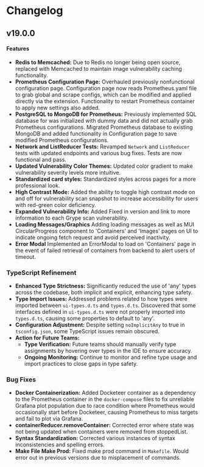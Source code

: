 # Changelog

## v19.0.0
#### Features
- **Redis to Memcached:** Due to Redis no longer being open source, replaced with Memcached to maintain image vulnerability caching functionality.
- **Prometheus Configuration Page:** Overhauled previously nonfunctional configuration page. Configuration page now reads Prometheus.yaml file to grab global and scrape configs, which can be modified and applied directly via the extension. Functionality to restart Prometheus container to apply new settings also added.
- **PostgreSQL to MongoDB for Prometheus:** Previously implemented SQL database for was initialized with dummy data and did not actually grab Prometheus configurations. Migrated Prometheus database to existing MongoDB and added functionality in Configuration page to save modified Prometheus configurations.
- **Network and ListReducer Tests:** Revamped `Network` and `ListReducer` tests with updated endpoints and various bug fixes. Tests are now functional and pass.
- **Updated Vulnerability Color Themes:** Updated color gradient to make vulnerability severity levels more intuitive.
- **Standardized card styles:** Standardized styles across pages for a more professional look.
- **High Contrast Mode:** Added the ability to toggle high contrast mode on and off for vulnerability scan snapshot to increase accessibility for users with red-green color deficiency.
- **Expanded Vulnerability Info:** Added Fixed in version and link to more information to each Grype scan vulnerability.
- **Loading Messages/Graphics** Adding loading messages as well as MUI CircularProgress component to 'Containers' and 'Images' pages on UI to indicate ongoing fetch request and avoid perceived inactivity.
- **Error Modal** Implemented an ErrorModal to load on 'Containers' page in the event of failed retrieval of containers from backend to alert users of timeout.

### TypeScript Refinement
- **Enhanced Type Strictness:** Significantly reduced the use of 'any' types across the codebase, both implicit and explicit, enhancing type safety.
- **Type Import Issues:** Addressed problems related to how types were imported between `ui-types.d.ts` and `types.d.ts`. Discovered that some interfaces defined in `ui-types.d.ts` were not properly imported into `types.d.ts`, causing some properties to default to 'any'.
- **Configuration Adjustment:** Despite setting `noImplicitAny` to true in `tsconfig.json`, some TypeScript issues remain obscured.
- **Action for Future Teams:**
  - **Type Verification:** Future teams should manually verify type assignments by hovering over types in the IDE to ensure accuracy.
  - **Ongoing Monitoring:** Continue to monitor and refine type usage and import practices to close gaps in type safety.

### Bug Fixes
- **Docker Containerization:** Added Docketeer container as a dependency to the Prometheus container in the `docker-compose` files to fix unreliable Grafana plot population due to race condition where Prometheus would occasionally start before Docketeer, causing Prometheus to miss targets and fail to plot via Grafana.
- **containerReducer.removeContainer:** Corrected error where state was not being updated when containers were removed from stoppedList.
- **Syntax Standardization:** Corrected various instances of syntax inconsistencies and spelling errors.
- **Make File Make Prod:** Fixed make prod command in `Makefile`. Would error out in previous versions due to misplacement of commands.